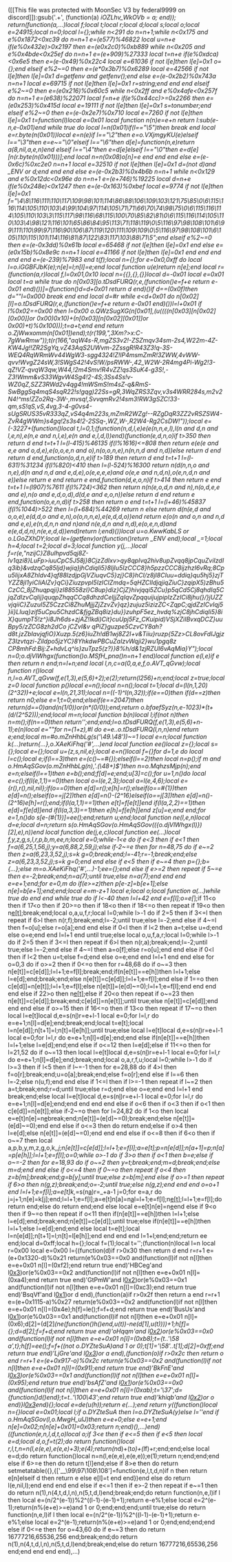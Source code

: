 ([[This file was protected with MoonSec V3 by federal9999 on discord]]):gsub('.+', (function(a) _iOZLhv_WkOVb = a; end)); return(function(a,...)local f;local t;local r;local d;local s;local o;local e=24915;local n=0;local l={};while n<291 do n=n+1;while n<0x175 and e%0x1872<0xc39 do n=n+1 e=(e*577)%46822 local u=n+e if(e%0x432e)>0x2197 then e=(e*0x2c0)%0xb889 while n<0x205 and e%0x4bde<0x25ef do n=n+1 e=(e+909)%27333 local t=n+e if(e%0xdca)<0x6e5 then e=(e-0x49)%0x22c4 local e=61036 if not l[e]then l[e]=0x1 o={};end elseif e%2~=0 then e=(e*0x3b7)%0x6289 local e=42566 if not l[e]then l[e]=0x1 d=getfenv and getfenv();end else e=(e-0x2b2)%0x743a n=n+1 local e=69715 if not l[e]then l[e]=0x1 r=string;end end end elseif e%2~=0 then e=(e*0x216)%0x60c5 while n<0x2ff and e%0x4afe<0x257f do n=n+1 e=(e*638)%22071 local f=n+e if(e%0x44cc)>=0x2266 then e=(e*0x253)%0x415d local e=19111 if not l[e]then l[e]=0x1 s=tonumber;end elseif e%2~=0 then e=(e-0x2e7)%0x710 local e=7260 if not l[e]then l[e]=0x1 t=function(l)local e=0x01 local function n(n)e=e+n return l:sub(e-n,e-0x01)end while true do local l=n(0x01)if(l=="\5")then break end local e=r.byte(n(0x01))local e=n(e)if l=="\2"then e=o.VXjmgyKU(e)elseif l=="\3"then e=e~="\0"elseif l=="\6"then d[e]=function(n,e)return a(8,nil,a,e,n)end elseif l=="\4"then e=d[e]elseif l=="\0"then e=d[e][n(r.byte(n(0x01)))];end local n=n(0x08)o[n]=e end end end else e=(e-0x6c)%0xc2e0 n=n+1 local e=32510 if not l[e]then l[e]=0x1 d=(not d)and _ENV or d;end end end else e=(e-0x2b3)%0x4b6b n=n+1 while n<0x129 and e%0x12dc<0x96e do n=n+1 e=(e+746)%19225 local d=n+e if(e%0x248e)<0x1247 then e=(e-0x163)%0xbef local e=9774 if not l[e]then l[e]=0x1 f="\4\8\116\111\110\117\109\98\101\114\86\88\106\109\103\121\75\85\0\6\115\116\114\105\110\103\4\99\104\97\114\105\71\71\66\70\74\98\75\0\6\115\116\114\105\110\103\3\115\117\98\116\68\115\100\70\85\82\81\0\6\115\116\114\105\110\103\4\98\121\116\101\65\86\84\95\113\71\118\119\0\5\116\97\98\108\101\6\99\111\110\99\97\116\90\106\87\119\120\111\109\109\0\5\116\97\98\108\101\6\105\110\115\101\114\116\81\87\122\83\117\103\88\71\5";end elseif e%2~=0 then e=(e-0x3dd)%0x61b local e=65468 if not l[e]then l[e]=0x1 end else e=(e*0x15b)%0x8e9c n=n+1 local e=41166 if not l[e]then l[e]=0x1 end end end end end e=(e-239)%7983 end t(f);local n={};for e=0x0,0xff do local l=o.iGGBFJbK(e);n[e]=l;n[l]=e;end local function u(e)return n[e];end local r=(function(a,r)local f,l=0x01,0x10 local n={{},{},{}}local d=-0x01 local e=0x01 local t=a while true do n[0x03][o.tDsdFURQ(r,e,(function()e=f+e return e-0x01 end)())]=(function()d=d+0x01 return d end)()if d==(0x0f)then d=""l=0x000 break end end local d=#r while e<d+0x01 do n[0x02][l]=o.tDsdFURQ(r,e,(function()e=f+e return e-0x01 end)())l=l+0x01 if l%0x02==0x00 then l=0x00 o.QWzSugXG(n[0x01],(u((((n[0x03][n[0x02][0x00]]or 0x00)*0x10)+(n[0x03][n[0x02][0x01]]or 0x00)+t)%0x100)));t=a+t;end end return o.ZjWwxomm(n[0x01])end);t(r(199,",3Xm?>x:*C-7gWwRmw"));t(r(166,"aqW4s-R,mgZS3v2!-ZSZmqv34sm-2s4,W22m-4Z-KW4Jg!!ZR2SgYq,vZ43AqS2UWvm-2ZssgR!R43Z3!q-3S-WEQ4RqWRmWv44WgW3-sgg4324!Z!lP4msmZmR!3ZWW,4vWW-qvv!WvgZ24sW,3!SWgS42!4vS!W/psRWW-,42_W2W-2R4mg4Pi-Wg2!3-qZ!VZ-qvqW3qw,W44,!2m4Smv!R4vZZ!qs3SuK4-g3S!,-Z3!Wmm&vS33WgvW4Sg4!2-4S;3Ss4Ss!v-WZ0qZ,SZZ3RWd2v4qg4!mWSmS!m4sZ-q&RmS-SwBggSq4mqS4sqR22!s!gqg)22Ss=gR,3WqZRS3Zqv,v3s4WRR284s,m2v2N4!^ms!ZZo2Rq-3W-,mvsq!,SvvqmRv2!4sm3!RW3gSZC!33-qm,sS!qS,vS,4vg,3-4-g0vs4-sUgSRUS35vR333qZ,vS4q4m223s,mZmR2WZg!--RZgDqR3ZZ2vRSZSW4-ZvR4gWWm}s4gq!2s3s4!2-2SSq-,WZ,W-,R2W4-Rg2CsDW!"));local e=(-3227+(function()local t,l=0,1;(function(n,d,l,e)e(e(n,n,e,l),l(n and d,n and l,e,n),e(n,e and n,l,e),e(n and e,l,d,l))end)(function(e,d,n,o)if t>350 then return d end t=t+1 l=(l-415)%46135 if(l%1616)<=808 then return e(e(e and e,e and o,d,e),e(o,o,e,n and o),n(o,o,n,e),n(n,n,d and n,d))else return d end return d end,function(o,d,n,e)if t>189 then return d end t=t+1 l=(l-631)%31234 if(l%820)<410 then l=(l-524)%16300 return n(d(n,n,o and n,e),d(n and n,d and e,d,e),o(e,e,e,e)and o(e,e and n,d,n),o(e,n,d,n and e))else return e end return e end,function(d,e,o,n)if t>414 then return e end t=t+1 l=(l*907)%7611 if(l%724)<362 then return n(n(e,o,d,n and n),n(o,d,e,e and e),n(o and e,d,o,d),d(d,e and e,o,n))else return d end return e end,function(o,e,n,d)if t>258 then return o end t=t+1 l=(l+46)%45837 if(l%1044)>522 then l=(l+684)%44269 return n else return d(n(e,d and o,o,e),e(d,d,o and e,n),o(o,n,n,e),e(e,d,d,o))end return e(o(n and o,n and n,d and e,e),e(n,d,n,n and n)and n(e,d,n and n,d),e(o,e,n,d)and e(e,d,d,n),n(e,e,d,d))end)return l;end)())local u=o.KwwKabLS or o.LGoZXhDY;local le=(getfenv)or(function()return _ENV end);local _=1;local h=4;local t=2;local d=3;local function y(j,...)local f=r(e,"nzijC}Z8uIhpvd5qj8Z-I*v1qzi8}LuFp>iuuCpC5J58j}8CjzZdIxv>qy8qpIvq2hiv8upZvqq8jpCquZviIzdIq3ib}&vdzqCq85Ijd}wjiq}jhCdiqIi5}8IjIu5IzCCC8}h5pzzCCC8ijzhzI6vRq;8Cpu5IijxA8ZhIdv4}qf88IzdjpGjVZiuqvC5}zj}C8}hCI/z8jI8CIuu=ddiq}qu5hj5}zjTYZZ8jI1yiCIiAIZv}qCi}ZiuzpvpI5IzICIZmdq=5qHZCIIdjqjiqZiuC}zqipX5)zBhu5CzCC_8jZhuqpqji}zI88558zI}C8up}diz}CjZ}hivjqqi5ZCu}p5qCd5Cj8qhdIq5CjqZdIzvCqIij}quqpZhqqCCq8dhzdCeIjjZqIqvZpqquijujpipIzZzICi8jhu(}/}jUZZvjqiiC}ZuzuI5Z5CzzCi8ZhuMjjjZjZzvZv}qz}zujuz5izizZC<ZqpC;qjdZzICvIqj5}ii}LIuq}zif5uCpu5ChzdC&fjgZBq8iz}du}}zuhpF5ez_hvdq%zjC8jhCdiqIi5}8iX}qumpT5!z^}i8Jh6ds+zjAZ!Ikdi)Cit}cuUpj5Fz_CKuipid)VSjXZiIBvxqDCZ}uuBpy5/zZCG8zh2dCo jCZvI&v qPiZ}guzpe5CzvCY8ah?d8t.jzZbIavjqfiO}Xuzp.5(z6}iuZh!dB1wj8Z2I+v&Tiiu}ruzp{5Zz>CL8ovFdIJgjzZ3Izvtqzi-ZiIdpo5jzYC}8YhkdwPBCuZaIzvWqji2}wu1pgq8z CP8mhFd:Bij:Z+hdvLq^is}zuTpz5(z?}}8%h/d&1zjRZUI6vAqMia}Y");local n=0;o.djVlWhgx(function()o.MSfH_pna()n=n+1 end)local function e(l,e)if e then return n end;n=l+n;end local l,n,c=a(0,a,e,f,o.AVT_qGvw);local function r()local n,l=o.AVT_qGvw(f,e(1,3),e(5,6)+2);e(2);return(l*256)+n;end;local z=true;local z=0 local function p()local e=n();local n=n();local t=1;local d=(l(n,1,20)*(2^32))+e;local e=l(n,21,31);local n=((-1)^l(n,32));if(e==0)then if(d==z)then return n*0;else e=1;t=0;end;elseif(e==2047)then return(d==0)and(n*(1/0))or(n*(0/0));end;return o.bfaefSyz(n,e-1023)*(t+(d/(2^52)));end;local m=n;local function b(n)local l;if(not n)then n=m();if(n==0)then return'';end;end;l=o.tDsdFURQ(f,e(1,3),e(5,6)+n-1);e(n)local e=""for n=(1+z),#l do e=e..o.tDsdFURQ(l,n,n)end return e;end;local m=#o.mZnHhbLg(s('\49.\48'))~=1 local e=n;local function k(...)return{...},o.XAeKiFhq('#',...)end local function ee()local z={};local s={};local e={};local u={z,s,nil,e};local e=n()local f={}for d=1,e do local l=c();local e;if(l==3)then e=(c()~=#{});elseif(l==2)then local n=p();if m and o.HmAqSGov(o.mZnHhbLg(n),'.(\48+)$')then n=o.MqhzsMjp(n);end e=n;elseif(l==1)then e=b();end;f[d]=e;end;u[3]=c();for u=1,n()do local e=c();if(l(e,1,1)==0)then local o=l(e,2,3);local a=l(e,4,6);local e={r(),r(),nil,nil};if(o==0)then e[d]=r();e[h]=r();elseif(o==#{1})then e[d]=n();elseif(o==j[2])then e[d]=n()-(2^16)elseif(o==j[3])then e[d]=n()-(2^16)e[h]=r();end;if(l(a,1,1)==1)then e[t]=f[e[t]]end if(l(a,2,2)==1)then e[d]=f[e[d]]end if(l(a,3,3)==1)then e[h]=f[e[h]]end z[u]=e;end end;for e=1,n()do s[e-(#{1})]=ee();end;return u;end;local function ne(l,e,n)local d=e;local d=n;return s(o.HmAqSGov(o.HmAqSGov(({o.djVlWhgx(l)})[2],e),n))end local function de(j,e,c)local function ee(...)local f,y,z,g,s,l,r,p,b,m,ee,n;local e=0;while-1<e do if e<3 then if e<1 then f=a(6,25,1,56,j);y=a(6,88,2,59,j);else if-2~=e then for n=48,75 do if e~=2 then z=a(6,23,3,52,j);s=k g=0;break;end;l=-41;r=-1;break;end;else z=a(6,23,3,52,j);s=k g=0;end end else if e<5 then if e~=4 then p={};b={...};else m=o.XAeKiFhq('#',...)-1;ee={};end else if e>=2 then repeat if 5~=e then e=-2;break;end;n=a(7);until true;else n=a(7);end end end e=e+1;end;for e=0,m do if(e>=z)then p[e-z]=b[e+1];else n[e]=b[e+1];end;end;local e=m-z+1 local e;local o;local function a(...)while true do end end while true do if l<-40 then l=l+42 end e=f[l];o=e[_];if 11<o then if 17<o then if 20>=o then if 18<o then if 18<=o then repeat if 19<o then n[e[t]]();break;end;local o,a,u,f,r;local l=0;while l>-1 do if 2<l then if l>=5 then if 3<=l then repeat if 6>l then n(r,f);break;end;l=-2;until true;else l=-2;end else if 4~=l then f=o[u];else r=o[a];end end else if 0<l then if l<2 then a=t;else u=d;end else o=e;end end l=l+1 end until true;else local o,u,f,a,r;local l=0;while l>-1 do if 2<l then if l>=5 then if 3<=l then repeat if 6>l then n(r,a);break;end;l=-2;until true;else l=-2;end else if 4~=l then a=o[f];else r=o[u];end end else if 0<l then if l<2 then u=t;else f=d;end else o=e;end end l=l+1 end end else for o=0,3 do if o>=2 then if 0<=o then for r=48,68 do if o~=3 then n[e[t]]=c[e[d]];l=l+1;e=f[l];break;end;if(n[e[t]]==e[h])then l=l+1;else l=e[d];end;break;end;else n[e[t]]=c[e[d]];l=l+1;e=f[l];end else if 1==o then c[e[d]]=n[e[t]];l=l+1;e=f[l];else n[e[t]]=(e[d]~=0);l=l+1;e=f[l];end end end end else if 22>o then n[e[t]]();else if 20<o then repeat if o~=23 then n[e[t]]=c[e[d]];break;end;c[e[d]]=n[e[t]];until true;else n[e[t]]=c[e[d]];end end end else if o>=15 then if 16<=o then if 13<o then repeat if 17~=o then local l=e[t]local d,e=s(n[l](u(n,l+1,e[d])))r=e+l-1 local e=0;for l=l,r do e=e+1;n[l]=d[e];end;break;end;local t=e[t];local l=n[e[d]];n[t+1]=l;n[t]=l[e[h]];until true;else local l=e[t]local d,e=s(n[l](u(n,l+1,e[d])))r=e+l-1 local e=0;for l=l,r do e=e+1;n[l]=d[e];end;end else if(n[e[t]]==e[h])then l=l+1;else l=e[d];end;end else if o<=12 then l=e[d];else if 11<=o then for l=21,52 do if o~=13 then local l=e[t]local d,e=s(n[l](u(n,l+1,e[d])))r=e+l-1 local e=0;for l=l,r do e=e+1;n[l]=d[e];end;break;end;local o,a,r,f,u;local l=0;while l>-1 do if l>=3 then if l<5 then if l~=-1 then for e=28,88 do if 4>l then f=o[r];break;end;u=o[a];break;end;else f=o[r];end else if l==6 then l=-2;else n(u,f);end end else if 1<=l then if l>=-1 then repeat if l~=2 then a=t;break;end;r=d;until true;else r=d;end else o=e;end end l=l+1 end break;end;else local l=e[t]local d,e=s(n[l](u(n,l+1,e[d])))r=e+l-1 local e=0;for l=l,r do e=e+1;n[l]=d[e];end;end end end end else if o<6 then if o<3 then if o<1 then c[e[d]]=n[e[t]];else if-2~=o then for l=24,82 do if 1<o then local e=e[t]n[e]=n[e](u(n,e+1,r))break;end;n[e[t]]=(e[d]~=0);break;end;else n[e[t]]=(e[d]~=0);end end else if o<=3 then do return end;else if o>4 then l=e[d];else n[e[t]]=(e[d]~=0);end end end else if o<=8 then if 6<o then if o~=7 then local a,p,b,y,m,z,g,o,k,_,j;n[e[t]]=c[e[d]];l=l+1;e=f[l];a=e[t];p=n[e[d]];n[a+1]=p;n[a]=p[e[h]];l=l+1;e=f[l];o=0;while o>-1 do if 3>o then if o<1 then b=e;else if o~=-2 then for e=18,93 do if o~=2 then y=t;break;end;m=d;break;end;else m=d;end end else if o<=4 then if 0~=o then repeat if o<4 then z=b[m];break;end;g=b[y];until true;else z=b[m];end else if o>=1 then repeat if 6>o then n(g,z);break;end;o=-2;until true;else n(g,z);end end end o=o+1 end l=l+1;e=f[l];a=e[t]k,_=s(n[a](u(n,a+1,e[d])))r=_+a-1 j=0;for e=a,r do j=j+1;n[e]=k[j];end;l=l+1;e=f[l];a=e[t]n[a]=n[a](u(n,a+1,r))l=l+1;e=f[l];n[e[t]]();l=l+1;e=f[l];do return end;else do return end;end else local e=e[t]n[e]=n[e](u(n,e+1,r))end else if 9<o then if 9~=o then repeat if o<11 then if(n[e[t]]==e[h])then l=l+1;else l=e[d];end;break;end;n[e[t]]=c[e[d]];until true;else if(n[e[t]]==e[h])then l=l+1;else l=e[d];end;end else local t=e[t];local l=n[e[d]];n[t+1]=l;n[t]=l[e[h]];end end end end l=1+l;end;end;return ee end;local d=0xff;local h={};local f=(1);local t='';(function(n)local l=n local r=0x00 local e=0x00 l={(function(d)if r>0x30 then return d end r=r+1 e=(e+0x1320-d)%0x21 return(e%0x03==0x0 and(function(l)if not n[l]then e=e+0x01 n[l]=(0xf2);end return true end)'HBCeg'and l[0x3](0x11c+d))or(e%0x03==0x2 and(function(l)if not n[l]then e=e+0x01 n[l]=(0xa4);end return true end)'GtPmW'and l[0x2](d+0x2f7))or(e%0x03==0x1 and(function(l)if not n[l]then e=e+0x01 n[l]=(0xc3);end return true end)'BsqVf'and l[0x1](d+0x11f))or d end),(function(a)if r>0x2f then return a end r=r+1 e=(e+0x1115-a)%0x27 return(e%0x03==0x2 and(function(l)if not n[l]then e=e+0x01 n[l]=(0x4e);h[f]=le();f=f+d;end return true end)'BusUs'and l[0x1](0xed+a))or(e%0x03==0x1 and(function(l)if not n[l]then e=e+0x01 n[l]=(0x6);d[2]=(d[2]*(ne(function()h()end,u(t))-ne(d[1],u(t))))+1;h[f]={};d=d[2];f=f+d;end return true end)'oHqqm'and l[0x2](a+0x97))or(e%0x03==0x0 and(function(l)if not n[l]then e=e+0x01 n[l]=(0xb8);t={t..'\58 a',t};h[f]=ee();f=f+((not o.DYZteSuA)and 1 or 0);t[1]='\58'..t[1];d[2]=0xff;end return true end)'LjGre'and l[0x3](a+0x232))or a end),(function(o)if r>0x2c then return o end r=r+1 e=(e+0x917-o)%0x2c return(e%0x03==0x2 and(function(l)if not n[l]then e=e+0x01 n[l]=(0x91);end return true end)'BkFnE'and l[0x3](0x3dd+o))or(e%0x03==0x1 and(function(l)if not n[l]then e=e+0x01 n[l]=(0x95);end return true end)'bsAfZ'and l[0x1](o+0x2f3))or(e%0x03==0x0 and(function(l)if not n[l]then e=e+0x01 n[l]=(0xab);t='\37';d={function()d()end};t=t..'\100\43';end return true end)'khiqb'and l[0x2](o+0xf6))or o end)}l[0x3](0x10a7)end){};local e=de(u(h));return e(...);end return y((function()local n={}local e=0x01;local l;if o.DYZteSuA then l=o.DYZteSuA(y)else l=''end if o.HmAqSGov(l,o.MwgH_ulJ)then e=e+0;else e=e+1;end n[e]=0x02;n[n[e]+0x01]=0x03;return n;end)(),...)end)((function(e,n,l,d,t,o)local o;if 3<e then if e<=5 then if e<5 then local e=d;local d,o,f=t(2);do return function()local r,l,t,n=n(l,e(e,e),e(e,e)+3);e(4);return(n*d)+(t*o)+(l*f)+r;end;end;else local e=d;do return function()local n=n(l,e(e,e),e(e,e));e(1);return n;end;end;end else if 6>=e then do return t[l]end;else if 8>e then do return setmetatable({},{['__\99\97\108\108']=function(e,l,t,d,n)if n then return e[n]elseif d then return e else e[l]=t end end})end else do return l(e,nil,l);end end end end else if e<=1 then if e>-2 then repeat if e~=1 then do return n(1),n(4,t,d,l,n),n(5,t,d,l)end;break;end;do return function(n,e,l)if l then local e=(n/2^(e-1))%2^((l-1)-(e-1)+1);return e-e%1;else local e=2^(e-1);return(n%(e+e)>=e)and 1 or 0;end;end;end;until true;else do return function(n,e,l)if l then local e=(n/2^(e-1))%2^((l-1)-(e-1)+1);return e-e%1;else local e=2^(e-1);return(n%(e+e)>=e)and 1 or 0;end;end;end;end else if 0<=e then for o=43,60 do if e~=3 then do return 16777216,65536,256 end;break;end;do return n(1),n(4,t,d,l,n),n(5,t,d,l)end;break;end;else do return 16777216,65536,256 end;end end end end),...)
